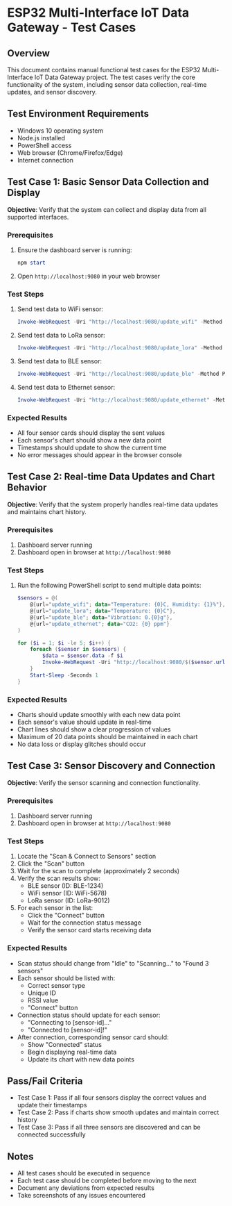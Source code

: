 # ESP32 Multi-Interface IoT Data Gateway - Test Cases

## Overview
This document contains manual functional test cases for the ESP32 Multi-Interface IoT Data Gateway project. The test cases verify the core functionality of the system, including sensor data collection, real-time updates, and sensor discovery.

## Test Environment Requirements
- Windows 10 operating system
- Node.js installed
- PowerShell access
- Web browser (Chrome/Firefox/Edge)
- Internet connection

## Test Case 1: Basic Sensor Data Collection and Display
**Objective**: Verify that the system can collect and display data from all supported interfaces.

### Prerequisites
1. Ensure the dashboard server is running:
   ```powershell
   npm start
   ```
2. Open `http://localhost:9080` in your web browser

### Test Steps
1. Send test data to WiFi sensor:
   ```powershell
   Invoke-WebRequest -Uri "http://localhost:9080/update_wifi" -Method POST -ContentType "text/plain" -Body "Temperature: 25.5C, Humidity: 48%"
   ```
2. Send test data to LoRa sensor:
   ```powershell
   Invoke-WebRequest -Uri "http://localhost:9080/update_lora" -Method POST -ContentType "text/plain" -Body "Temperature: 26.2C"
   ```
3. Send test data to BLE sensor:
   ```powershell
   Invoke-WebRequest -Uri "http://localhost:9080/update_ble" -Method POST -ContentType "text/plain" -Body "Vibration: 0.5g"
   ```
4. Send test data to Ethernet sensor:
   ```powershell
   Invoke-WebRequest -Uri "http://localhost:9080/update_ethernet" -Method POST -ContentType "text/plain" -Body "CO2: 450 ppm"
   ```

### Expected Results
- All four sensor cards should display the sent values
- Each sensor's chart should show a new data point
- Timestamps should update to show the current time
- No error messages should appear in the browser console

## Test Case 2: Real-time Data Updates and Chart Behavior
**Objective**: Verify that the system properly handles real-time data updates and maintains chart history.

### Prerequisites
1. Dashboard server running
2. Dashboard open in browser at `http://localhost:9080`

### Test Steps
1. Run the following PowerShell script to send multiple data points:
   ```powershell
   $sensors = @(
       @{url="update_wifi"; data="Temperature: {0}C, Humidity: {1}%"},
       @{url="update_lora"; data="Temperature: {0}C"},
       @{url="update_ble"; data="Vibration: 0.{0}g"},
       @{url="update_ethernet"; data="CO2: {0} ppm"}
   )

   for ($i = 1; $i -le 5; $i++) {
       foreach ($sensor in $sensors) {
           $data = $sensor.data -f $i
           Invoke-WebRequest -Uri "http://localhost:9080/$($sensor.url)" -Method POST -ContentType "text/plain" -Body $data
       }
       Start-Sleep -Seconds 1
   }
   ```

### Expected Results
- Charts should update smoothly with each new data point
- Each sensor's value should update in real-time
- Chart lines should show a clear progression of values
- Maximum of 20 data points should be maintained in each chart
- No data loss or display glitches should occur

## Test Case 3: Sensor Discovery and Connection
**Objective**: Verify the sensor scanning and connection functionality.

### Prerequisites
1. Dashboard server running
2. Dashboard open in browser at `http://localhost:9080`

### Test Steps
1. Locate the "Scan & Connect to Sensors" section
2. Click the "Scan" button
3. Wait for the scan to complete (approximately 2 seconds)
4. Verify the scan results show:
   - BLE sensor (ID: BLE-1234)
   - WiFi sensor (ID: WiFi-5678)
   - LoRa sensor (ID: LoRa-9012)
5. For each sensor in the list:
   - Click the "Connect" button
   - Wait for the connection status message
   - Verify the sensor card starts receiving data

### Expected Results
- Scan status should change from "Idle" to "Scanning..." to "Found 3 sensors"
- Each sensor should be listed with:
  - Correct sensor type
  - Unique ID
  - RSSI value
  - "Connect" button
- Connection status should update for each sensor:
  - "Connecting to [sensor-id]..."
  - "Connected to [sensor-id]!"
- After connection, corresponding sensor card should:
  - Show "Connected" status
  - Begin displaying real-time data
  - Update its chart with new data points

## Pass/Fail Criteria
- Test Case 1: Pass if all four sensors display the correct values and update their timestamps
- Test Case 2: Pass if charts show smooth updates and maintain correct history
- Test Case 3: Pass if all three sensors are discovered and can be connected successfully

## Notes
- All test cases should be executed in sequence
- Each test case should be completed before moving to the next
- Document any deviations from expected results
- Take screenshots of any issues encountered 